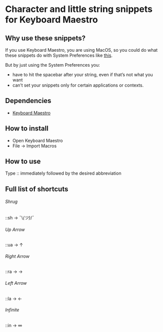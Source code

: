 # Character and little string snippets for Keyboard Maestro

## Why use these snippets?
If you use Keyboard Maestro, you are using MacOS, so you could do what these snippets do with System Preferences like [this](http://www.theatlantic.com/technology/archive/2014/05/the-best-way-to-type-__/371351/).

But by just using the System Preferences you:
* have to hit the spacebar after your string, even if that’s not what you want
* can’t set your snippets only for certain applications or contexts.

## Dependencies

* [Keyboard Maestro](http://www.keyboardmaestro.com/)

## How to install

* Open Keyboard Maestro
* File → Import Macros

## How to use

Type :: immediately followed by the desired abbreviation

## Full list of shortcuts

###### Shrug

::sh → ¯\\_(ツ)_/¯

###### Up Arrow

::ua → ↑

###### Right Arrow

::ra → →

###### Left Arrow

::la → ←

###### Infinite

::in → ∞
